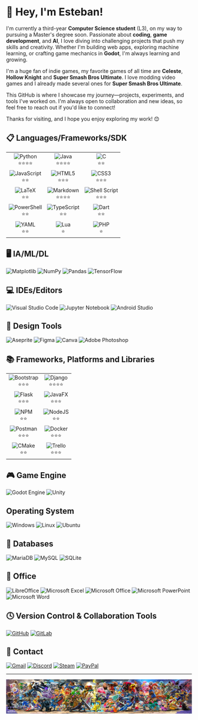 # 👋 Hey, I'm Esteban!

I'm currently a third-year **Computer Science student** (L3), on my way to pursuing a Master's degree soon. Passionate about **coding**, **game development**, and **AI**, I love diving into challenging projects that push my skills and creativity. Whether I'm building web apps, exploring machine learning, or crafting game mechanics in **Godot**, I'm always learning and growing.

I'm a huge fan of indie games, my favorite games of all time are **Celeste**, **Hollow Knight** and **Super Smash Bros Ultimate**. I love modding video games and I already made several ones for **Super Smash Bros Ultimate**.

This GitHub is where I showcase my journey—projects, experiments, and tools I've worked on. I'm always open to collaboration and new ideas, so feel free to reach out if you'd like to connect!

Thanks for visiting, and I hope you enjoy exploring my work! 😊


## 📋 Languages/Frameworks/SDK
||||
|:---:|:---:|:---:|
|![Python](https://img.shields.io/badge/python-3670A0?style=for-the-badge&logo=python&logoColor=ffdd54) <br> ⭐⭐⭐⭐ | ![Java](https://img.shields.io/badge/java-%23ED8B00.svg?style=for-the-badge&logo=openjdk&logoColor=white) <br> ⭐⭐⭐⭐ | ![C](https://img.shields.io/badge/c-%2300599C.svg?style=for-the-badge&logo=c&logoColor=white) <br> ⭐⭐|
|![JavaScript](https://img.shields.io/badge/javascript-%23323330.svg?style=for-the-badge&logo=javascript&logoColor=%23F7DF1E) <br> ⭐⭐ | ![HTML5](https://img.shields.io/badge/html5-%23E34F26.svg?style=for-the-badge&logo=html5&logoColor=white) <br> ⭐⭐⭐ | ![CSS3](https://img.shields.io/badge/css3-%231572B6.svg?style=for-the-badge&logo=css3&logoColor=white) <br> ⭐⭐⭐|
|![LaTeX](https://img.shields.io/badge/latex-%23008080.svg?style=for-the-badge&logo=latex&logoColor=white) <br> ⭐⭐ | ![Markdown](https://img.shields.io/badge/markdown-%23000000.svg?style=for-the-badge&logo=markdown&logoColor=white) <br> ⭐⭐⭐⭐ | ![Shell Script](https://img.shields.io/badge/shell_script-%23121011.svg?style=for-the-badge&logo=gnu-bash&logoColor=white) <br> ⭐⭐⭐|
|![PowerShell](https://img.shields.io/badge/PowerShell-%235391FE.svg?style=for-the-badge&logo=powershell&logoColor=white) <br> ⭐⭐ | ![TypeScript](https://img.shields.io/badge/typescript-%23007ACC.svg?style=for-the-badge&logo=typescript&logoColor=white) <br> ⭐⭐ | ![Dart](https://img.shields.io/badge/dart-%230175C2.svg?style=for-the-badge&logo=dart&logoColor=white) <br> ⭐⭐|
|![YAML](https://img.shields.io/badge/yaml-%23ffffff.svg?style=for-the-badge&logo=yaml&logoColor=151515) <br> ⭐⭐ | ![Lua](https://img.shields.io/badge/lua-%232C2D72.svg?style=for-the-badge&logo=lua&logoColor=white) <br> ⭐ | ![PHP](https://img.shields.io/badge/php-%23777BB4.svg?style=for-the-badge&logo=php&logoColor=white) <br> ⭐|

## 🖥️ IA/ML/DL
![Matplotlib](https://img.shields.io/badge/Matplotlib-%23ffffff.svg?style=for-the-badge&logo=Matplotlib&logoColor=black)
![NumPy](https://img.shields.io/badge/numpy-%23013243.svg?style=for-the-badge&logo=numpy&logoColor=white)
![Pandas](https://img.shields.io/badge/pandas-%23150458.svg?style=for-the-badge&logo=pandas&logoColor=white)
![TensorFlow](https://img.shields.io/badge/TensorFlow-%23FF6F00.svg?style=for-the-badge&logo=TensorFlow&logoColor=white)
<!--Apprendre
![PyTorch](https://img.shields.io/badge/PyTorch-%23EE4C2C.svg?style=for-the-badge&logo=PyTorch&logoColor=white)
-->

## 💻 IDEs/Editors
![Visual Studio Code](https://img.shields.io/badge/Visual%20Studio%20Code-0078d7.svg?style=for-the-badge&logo=visual-studio-code&logoColor=white)
![Jupyter Notebook](https://img.shields.io/badge/jupyter-%23FA0F00.svg?style=for-the-badge&logo=jupyter&logoColor=white)
![Android Studio](https://img.shields.io/badge/android%20studio-346ac1?style=for-the-badge&logo=android%20studio&logoColor=white)

## 🎨 Design Tools
![Aseprite](https://img.shields.io/badge/Aseprite-FFFFFF?style=for-the-badge&logo=Aseprite&logoColor=#7D929E)
![Figma](https://img.shields.io/badge/figma-%23F24E1E.svg?style=for-the-badge&logo=figma&logoColor=white)
![Canva](https://img.shields.io/badge/Canva-%2300C4CC.svg?style=for-the-badge&logo=Canva&logoColor=white)
![Adobe Photoshop](https://img.shields.io/badge/adobe%20photoshop-%2331A8FF.svg?style=for-the-badge&logo=adobe%20photoshop&logoColor=white)

## 📚 Frameworks, Platforms and Libraries
|||
|:---:|:---:|
|![Bootstrap](https://img.shields.io/badge/bootstrap-%238511FA.svg?style=for-the-badge&logo=bootstrap&logoColor=white) <br> ⭐⭐⭐ | ![Django](https://img.shields.io/badge/django-%23092E20.svg?style=for-the-badge&logo=django&logoColor=white) <br> ⭐⭐⭐⭐|
|![Flask](https://img.shields.io/badge/flask-%23000.svg?style=for-the-badge&logo=flask&logoColor=white) <br> ⭐⭐⭐ | ![JavaFX](https://img.shields.io/badge/javafx-%23FF0000.svg?style=for-the-badge&logo=javafx&logoColor=white) <br> ⭐⭐⭐|
|![NPM](https://img.shields.io/badge/NPM-%23CB3837.svg?style=for-the-badge&logo=npm&logoColor=white) <br> ⭐⭐ | ![NodeJS](https://img.shields.io/badge/node.js-6DA55F?style=for-the-badge&logo=node.js&logoColor=white) <br> ⭐⭐|
|![Postman](https://img.shields.io/badge/Postman-FF6C37?style=for-the-badge&logo=postman&logoColor=white) <br> ⭐⭐⭐ | ![Docker](https://img.shields.io/badge/docker-%230db7ed.svg?style=for-the-badge&logo=docker&logoColor=white) <br> ⭐⭐⭐|
|![CMake](https://img.shields.io/badge/CMake-%23008FBA.svg?style=for-the-badge&logo=cmake&logoColor=white) <br> ⭐⭐ | ![Trello](https://img.shields.io/badge/Trello-%23026AA7.svg?style=for-the-badge&logo=Trello&logoColor=white) <br> ⭐⭐⭐|

## 🎮 Game Engine
![Godot Engine](https://img.shields.io/badge/GODOT-%23FFFFFF.svg?style=for-the-badge&logo=godot-engine)
![Unity](https://img.shields.io/badge/unity-%23000000.svg?style=for-the-badge&logo=unity&logoColor=white)

## Operating System
![Windows](https://img.shields.io/badge/Windows-0078D6?style=for-the-badge&logo=windows&logoColor=white)
![Linux](https://img.shields.io/badge/Linux-FCC624?style=for-the-badge&logo=linux&logoColor=black)
![Ubuntu](https://img.shields.io/badge/Ubuntu-E95420?style=for-the-badge&logo=ubuntu&logoColor=white)

## 💾 Databases
![MariaDB](https://img.shields.io/badge/MariaDB-003545?style=for-the-badge&logo=mariadb&logoColor=white)
![MySQL](https://img.shields.io/badge/mysql-4479A1.svg?style=for-the-badge&logo=mysql&logoColor=white)
![SQLite](https://img.shields.io/badge/sqlite-%2307405e.svg?style=for-the-badge&logo=sqlite&logoColor=white)

## 🏢 Office
![LibreOffice](https://img.shields.io/badge/LibreOffice-%2318A303?style=for-the-badge&logo=LibreOffice&logoColor=white)
![Microsoft Excel](https://img.shields.io/badge/Microsoft_Excel-217346?style=for-the-badge&logo=microsoft-excel&logoColor=white)
![Microsoft Office](https://img.shields.io/badge/Microsoft_Office-D83B01?style=for-the-badge&logo=microsoft-office&logoColor=white)
![Microsoft PowerPoint](https://img.shields.io/badge/Microsoft_PowerPoint-B7472A?style=for-the-badge&logo=microsoft-powerpoint&logoColor=white)
![Microsoft Word](https://img.shields.io/badge/Microsoft_Word-2B579A?style=for-the-badge&logo=microsoft-word&logoColor=white)

## 🕓 Version Control & Collaboration Tools
[![GitHub](https://img.shields.io/badge/github-%23121011.svg?style=for-the-badge&logo=github&logoColor=white)](https://youtu.be/dQw4w9WgXcQ?si=xdHBe9Q5FFUz5FT1)
[![GitLab](https://img.shields.io/badge/gitlab-%23181717.svg?style=for-the-badge&logo=gitlab&logoColor=white)](https://gitlab.com/e.coustou)

<!--
## 📊 GitHub Stats
![Esteban's GitHub stats](https://github-readme-stats.vercel.app/api?username=Estebancst&show_icons=true&theme=radical)
![Top Langages](https://github-readme-stats.vercel.app/api/top-langs/?username=Estebancst&layout=compact&theme=radical)

## 🛠️ Projets
- [Projet IA](https://github.com/esteban/mon-projet-ia) : Un projet d'intelligence artificielle.
- [Portfolio en ligne](https://github.com/esteban/portfolio) : Mon portfolio en ligne conçu avec Django.

## 🚀 Projets épinglés
[![Repo](https://github-readme-stats.vercel.app/api/pin/?username=Estebancst&repo=TonProjet&theme=radical)](https://github.com/TonNomUtilisateur/TonProjet)

## 🎯 Learning Goals
- 🌱 Currently learning **Godot**.
- 🔭 Exploring **Game Development** with **Godot**.

## 🤝 Collaboration
- 👯 I'm open to collaborating on **AI**, **game development**, and **web-based projects**.
- 💬 Feel free to reach out if you're working on something exciting, or if you'd like to share ideas or ask questions!
-->

## 💬 Contact
[![Gmail](https://img.shields.io/badge/Gmail-D14836?style=for-the-badge&logo=gmail&logoColor=white)](mailto:esteban.coustou@gmail.com)
[![Discord](https://img.shields.io/badge/Discord-%235865F2.svg?style=for-the-badge&logo=discord&logoColor=white)](https://discordapp.com/users/634005078889594880)
[![Steam](https://img.shields.io/badge/steam-%23000000.svg?style=for-the-badge&logo=steam&logoColor=white)](https://steamcommunity.com/profiles/76561199099456546/)
[![PayPal](https://img.shields.io/badge/PayPal-00457C?style=for-the-badge&logo=paypal&logoColor=white)](https://paypal.me/EstebanCoustou)
<!--
[![LinkedIn](https://img.shields.io/badge/linkedin-%230077B5.svg?style=for-the-badge&logo=linkedin&logoColor=white)](https://www.linkedin.com/)
[![Twitter](https://img.shields.io/badge/twitter-%231DA1F2.svg?style=for-the-badge&logo=twitter&logoColor=white)](https://twitter.com/)
[![Instagram](https://img.shields.io/badge/instagram-%23E4405F.svg?style=for-the-badge&logo=instagram&logoColor=white)](https://www.instagram.com/)
-->

-------------------------------

![Footer](images/super-smash-bros-ultimate-banner.png)
